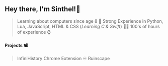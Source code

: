## Hey there, I'm Sinthel!👋
> Learning about computers since age 8 🧒
> Strong Experience in Python, Lua, JavaScript, HTML & CSS (*Learning C & Swift*) 🧑‍💻
> 100's of hours of experience ⌚

#### Projects 📽️
> InfiniHistory Chrome Extension ♾️
> Ruinscape

